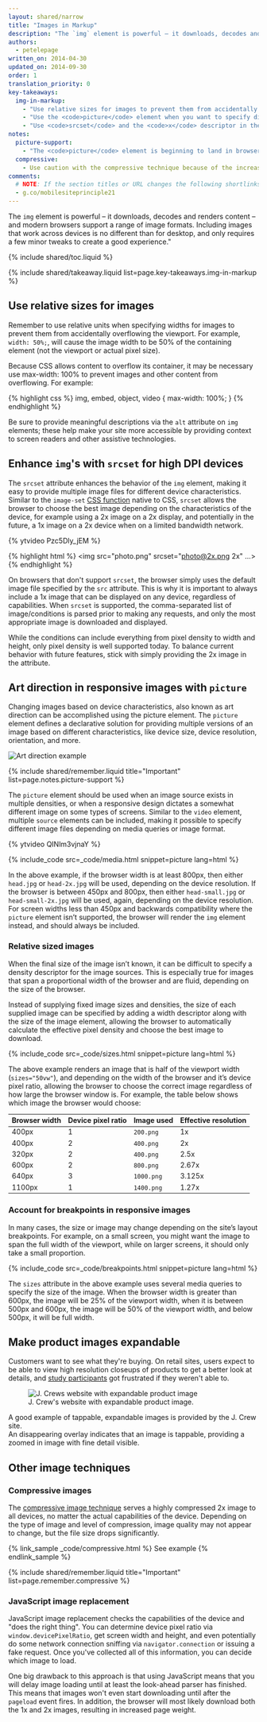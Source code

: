 ```yaml
---
layout: shared/narrow
title: "Images in Markup"
description: "The `img` element is powerful – it downloads, decodes and renders content – and modern browsers support a range of image formats."
authors:
  - petelepage
written_on: 2014-04-30
updated_on: 2014-09-30
order: 1
translation_priority: 0
key-takeaways:
  img-in-markup:
    - "Use relative sizes for images to prevent them from accidentally overflowing the container."
    - "Use the <code>picture</code> element when you want to specify different images depending on device characteristics (a.k.a. art direction)."
    - "Use <code>srcset</code> and the <code>x</code> descriptor in the  <code>img</code> element to give hints to the browser about the best  image to use when choosing from different densities."
notes:
  picture-support:
    - "The <code>picture</code> element is beginning to land in browsers. Although it's not available in every browser yet, we recommend its use because of the strong backward compatibility and potential use of the  <a href='http://picturefill.responsiveimages.org/'>Picturefill polyfill</a>. See the <a href='http://responsiveimages.org/#implementation'>ResponsiveImages.org</a> site for further details."
  compressive:
    - Use caution with the compressive technique because of the increased memory and decoding costs it requires. Resizing large images to fit on smaller screens is expensive and can be particularly painful on low-end devices where both memory and processing is limited.
comments: 
  # NOTE: If the section titles or URL changes the following shortlinks must be updated
  - g.co/mobilesiteprinciple21
---
```


<p class="intro">
  The <code>img</code> element is powerful – it downloads, decodes and renders content – and modern browsers support a range of image  formats.  Including images that work across devices is no different than for desktop, and only requires a few minor tweaks to create a good experience."

</p>

{% include shared/toc.liquid %}

{% include shared/takeaway.liquid list=page.key-takeaways.img-in-markup %}


## Use relative sizes for images

Remember to use relative units when specifying widths for images to prevent them
from accidentally overflowing the viewport.  For example, `width: 50%;`, will
cause the image width to be 50% of the containing element (not the viewport or
actual pixel size).

Because CSS allows content to overflow its container, it may be necessary use
max-width: 100% to prevent images and other content from overflowing.  For
example:

{% highlight css %}
img, embed, object, video {
  max-width: 100%;
}
{% endhighlight %}

Be sure to provide meaningful descriptions via the `alt` attribute on `img`
elements; these help make your site more accessible by providing context to
screen readers and other assistive technologies.

## Enhance `img`'s with `srcset` for high DPI devices

<div class="mdl-grid">
  <div class="mdl-cell mdl-cell--6--col">
    <p>
      The <code>srcset</code> attribute enhances the behavior of the 
      <code>img</code> element, making it easy to provide multiple image files 
      for different device characteristics. Similar to the <code>image-set</code>
      <a href="images-in-css.html#use-image-set-to-provide-high-res-images">CSS function</a>
      native to CSS, <code>srcset</code> allows the browser to choose the best 
      image depending on the characteristics of the device, for example using 
      a 2x image on a 2x display, and potentially in the future, a 1x image on 
      a 2x device when on a limited bandwidth network.
    </p>
  </div>
  <div class="mdl-cell mdl-cell--6--col">
    {% ytvideo Pzc5Dly_jEM %}
  </div>
</div>

{% highlight html %}
<img src="photo.png" srcset="photo@2x.png 2x" ...>
{% endhighlight %}

On browsers that don't support `srcset`, the browser simply uses the default
image file specified by the `src` attribute.  This is why it is important to
always include a 1x image that can be displayed on any device, regardless of
capabilities.  When `srcset` is supported, the  comma-separated list of
image/conditions is parsed prior to making any requests, and only the most
appropriate image is downloaded and displayed.

While the conditions can include everything from pixel density to width and 
height, only pixel density is well supported today.  To balance current
behavior with future features, stick with simply providing the 2x image in
the attribute.

## Art direction in responsive images with `picture`

Changing images based on device characteristics, also known as art
direction can be accomplished using the picture element.  The 
<code>picture</code> element defines a declarative solution for 
providing multiple versions of an image based on different 
characteristics, like device size, device resolution, orientation,
and more.

<img class="center" src="img/art-direction.png" alt="Art direction example"
srcset="img/art-direction.png 1x, img/art-direction-2x.png 2x">

{% include shared/remember.liquid title="Important" list=page.notes.picture-support %}

<div class="mdl-grid">
  <div class="mdl-cell mdl-cell--6--col">
    <p>
      The <code>picture</code> element should be used when an image source 
      exists in multiple densities, or when a responsive design dictates a 
      somewhat different image on some types of screens.  Similar to the 
      <code>video</code> element, multiple <code>source</code> elements can 
      be included, making it possible to specify different image files
      depending on media queries or image format.
    </p>
  </div>
  <div class="mdl-cell mdl-cell--6--col">
    {% ytvideo QINlm3vjnaY %}
  </div>
</div>

{% include_code src=_code/media.html snippet=picture lang=html %}

In the above example, if the browser width is at least 800px, then either
`head.jpg` or `head-2x.jpg` will be used, depending on the device resolution. 
If the browser is between 450px and 800px, then either `head-small.jpg` or 
`head-small-2x.jpg` will be used, again, depending on the device resolution.
For screen widths less than 450px and backwards compatibility where the 
`picture` element isn’t supported, the browser will render the `img` element 
instead, and should always be included.

### Relative sized images

When the final size of the image isn’t known, it can be difficult to specify 
a density descriptor for the image sources.  This is especially true for
images that span a proportional width of the browser and are fluid, depending
on the size of the browser.

Instead of supplying fixed image sizes and densities, the size of each 
supplied image can be specified by adding a width descriptor along with the
size of the image element, allowing the browser to automatically calculate
the effective pixel density and choose the best image to download.

{% include_code src=_code/sizes.html snippet=picture lang=html %}

The above example renders an image that is half of the viewport width
(`sizes="50vw"`), and depending on the width of the browser and it’s device
pixel ratio, allowing the browser to choose the correct image regardless of
how large the browser window is.  For example, the table below shows which
image the browser would choose:

<table class="mdl-data-table mdl-js-data-table">
  <colgroup>
    <col span="1">
    <col span="1">
    <col span="1">
    <col span="1">
  </colgroup>
  <thead>
    <tr>
      <th data-th="Browser width">Browser width</th>
      <th data-th="Device pixel ratio">Device pixel ratio</th>
      <th data-th="Image used">Image used</th>
      <th data-th="Effective resolution">Effective resolution</th>
    </tr>
  </thead>
  <tbody>
    <tr>
      <td data-th="Browser width">400px</td>
      <td data-th="Device pixel ratio">1</td>
      <td data-th="Image used"><code>200.png</code></td>
      <td data-th="Effective resolution">1x</td>
    </tr>
    <tr>
      <td data-th="Browser width">400px</td>
      <td data-th="Device pixel ratio">2</td>
      <td data-th="Image used"><code>400.png</code></td>
      <td data-th="Effective resolution">2x</td>
    </tr>
    <tr>
      <td data-th="Browser width">320px</td>
      <td data-th="Device pixel ratio">2</td>
      <td data-th="Image used"><code>400.png</code></td>
      <td data-th="Effective resolution">2.5x</td>
    </tr>
    <tr>
      <td data-th="Browser width">600px</td>
      <td data-th="Device pixel ratio">2</td>
      <td data-th="Image used"><code>800.png</code></td>
      <td data-th="Effective resolution">2.67x</td>
    </tr>
    <tr>
      <td data-th="Browser width">640px</td>
      <td data-th="Device pixel ratio">3</td>
      <td data-th="Image used"><code>1000.png</code></td>
      <td data-th="Effective resolution">3.125x</td>
    </tr>
    <tr>
      <td data-th="Browser width">1100px</td>
      <td data-th="Device pixel ratio">1</td>
      <td data-th="Image used"><code>1400.png</code></td>
      <td data-th="Effective resolution">1.27x</td>
    </tr>
  </tbody>
</table>


### Account for breakpoints in responsive images

In many cases, the size or image may change depending on the site’s layout
breakpoints.  For example, on a small screen, you might want the image to
span the full width of the viewport, while on larger screens, it should only
take a small proportion.  

{% include_code src=_code/breakpoints.html snippet=picture lang=html %}

The `sizes` attribute in the above example uses several media queries to
specify the size of the image. When the browser width is greater than
600px, the image will be 25% of the viewport width, when it is between 500px
and 600px, the image will be 50% of the viewport width, and below 500px, it
will be full width.


## Make product images expandable

Customers want to see what they're buying.  On retail sites, users expect to be 
able to view high resolution closeups of products to get a better look at 
details, and [study participants](/web/fundamentals/principles/research-study.html) got frustrated if they weren't able to.

<figure>
  <img src="img/sw-make-images-expandable-good.png" srcset="img/sw-make-images-expandable-good.png 1x, img/sw-make-images-expandable-good-2x.png 2x" alt="J. Crews website with expandable product image">
  <figcaption>J. Crew's website with expandable product image.</figcaption>
</figure>

A good example of tappable, expandable images is provided by the J. Crew site.  
An disappearing overlay indicates that an image is tappable, providing a zoomed 
in image with fine detail visible.


## Other image techniques

### Compressive images

The [compressive image
technique](http://www.html5rocks.com/en/mobile/high-dpi/#toc-tech-overview)
serves a highly compressed 2x image to all devices, no matter the actual
capabilities of the device.  Depending on the type of image and level of
compression, image quality may not appear to change, but the file size drops
significantly.

{% link_sample _code/compressive.html %}
See example
{% endlink_sample %}

{% include shared/remember.liquid title="Important" list=page.remember.compressive %}

### JavaScript image replacement

JavaScript image replacement checks the capabilities of the device and "does the
right thing". You can determine device pixel ratio via
`window.devicePixelRatio`, get screen width and height, and even potentially do
some network connection sniffing via `navigator.connection` or issuing a fake
request. Once you've collected all of this information, you can decide which
image to load.

One big drawback to this approach is that using JavaScript means that you will
delay image loading until at least the look-ahead parser has finished. This
means that images won't even start downloading until after the `pageload` event
fires. In addition, the browser will most likely download both the 1x and 2x
images, resulting in increased page weight.



